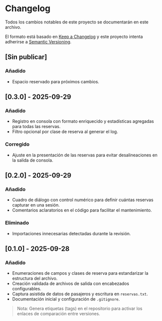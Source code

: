 # Changelog

Todos los cambios notables de este proyecto se documentarán en este archivo.

El formato está basado en [Keep a Changelog](https://keepachangelog.com/es-ES/1.0.0/) y este proyecto intenta adherirse a [Semantic Versioning](https://semver.org/lang/es/).

## [Sin publicar]
### Añadido
- Espacio reservado para próximos cambios.

## [0.3.0] - 2025-09-29
### Añadido
- Registro en consola con formato enriquecido y estadísticas agregadas para todas las reservas.
- Filtro opcional por clase de reserva al generar el log.

### Corregido
- Ajuste en la presentación de las reservas para evitar desalineaciones en la salida de consola.

## [0.2.0] - 2025-09-29
### Añadido
- Cuadro de diálogo con control numérico para definir cuántas reservas capturar en una sesión.
- Comentarios aclaratorios en el código para facilitar el mantenimiento.

### Eliminado
- Importaciones innecesarias detectadas durante la revisión.

## [0.1.0] - 2025-09-28
### Añadido
- Enumeraciones de campos y clases de reserva para estandarizar la estructura del archivo.
- Creación validada de archivos de salida con encabezados configurables.
- Captura asistida de datos de pasajeros y escritura en `reservas.txt`.
- Documentación inicial y configuración de `.gitignore`.

> Nota: Genera etiquetas (tags) en el repositorio para activar los enlaces de comparación entre versiones.
